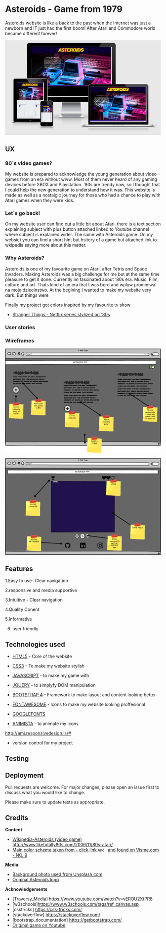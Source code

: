# Asteroids - Game from 1979

Asteroids website is like a back to the past when the Internet was just a newborn and IT just had the first boom! After Atari and Commodore world became different forever! 

<p><img alt="Image" title="icon" src="wireframes/mockup.png" /></p>


## UX

### 80`s video games?
My website is prepared to acknowledge the young generation about video games from an era without www.
Most of them never heard of any gaming devices before XBOX and Playstation. '80s are trendy now, so I thought that I could help the new generation to understand how it was.
This website is made as well as a nostalgic journey for those who had a chance to play with Atari games when they were kids.

### Let`s go back!

On my website user can find out a little bit about Atari. there is a text section explaining subject with plus button attached linked to Youtube channel where subject is explained wider.
The same with Asteroids game. On my websiet you can find a short hint but hsitory of a game but attached link to wkipedia saying more about this matter.

### Why Asteroids?
Asteroids is one of my favourite game on Atari, after Tetris and Space Invaders.
Making Asteroids was a big challenge for me but at the same time pleasure to get it done.
Currently im fascinated about '80s era. Music, Film, culture and art. Thats kind of an era that I was bord and wplyw prominiwal na moje dziecinstwo. At the begining I wanted to make my website very dark. But things were

Finally my project got colors inspired by my favourite tv show 

* [Stranger Things - Netflix series stylized on '80s](https://www.youtube.com/watch?v=YEG3bmU_WaI)




### User stories

### Wireframes


<p><img alt="Image" title="icon" src="wireframes/PAGE 1.png" /></p>

<p><img alt="Image" title="icon" src="wireframes/PAGE 2.png" /></p>

## Features

1.Easy to use- Clear navigation

2.responsive and media supportive

3.Intuitive - Clear navigation

4.Quality Conent

5.Informative

6. user friendly

## Technologies used

* [HTML5](https://developer.mozilla.org/en-US/docs/Web/Guide/HTML/HTML5) - Core of the website

* [CSS3](https://developer.mozilla.org/en-US/docs/Web/CSS) - To make my website stylish

* [JAVASCRIPT](https://developer.mozilla.org/en-US/docs/Web/JavaScript/Reference) - to make my game with

* [JQUERY](https://jquery.com/) - to simplyfy DOM manipulation

* [BOOTSTRAP 4](https://getbootstrap.com/docs/4.1/getting-started/introduction/) - Framework to make layout and content looking better

* [FONTAWESOME](https://fontawesome.com/) - Icons to make my website looking proffesional

* [GOOGLEFONTS]( )

* [ANIMISTA](http://animista.net/)  - to animate my icons

http://ami.responsivedesign.is/#


- version control for my project

## Testing



## Deployment
Pull requests are welcome. For major changes, please open an issue first to discuss what you would like to change.

Please make sure to update tests as appropriate.


## Credits

**Content**

* [Wikipedia-Asteroids (video game)](https://bit.ly/2PMwBer)
http://www.liketotally80s.com/2006/11/80s-atari/
* [Main color scheme taken from - click link ](https://www.awwwards.com/sites/arkade-london-audio-reactive-art)
  `And ` [and found on Visme.com - NO. 9](https://visme.co/blog/website-color-schemes/)


**Media**
* [Background photo used from Unsplash.com](https://bit.ly/34i6Iaa)
* [Original Asteroids logo](https://upload.wikimedia.org/wikipedia/commons/3/36/Asteroids_arcade_logo.png)


**Acknowledgements**

* [Traversy_Media] https://www.youtube.com/watch?v=vEROU2XtPR8
* [w3schools]https://www.w3schools.com/tags/ref_canvas.asp
* [csstricks] https://css-tricks.com/
* [stackoverflow] https://stackoverflow.com/
* [bootstrap_documentation] https://getbootstrap.com/   
* [Original game on Youtube](https://www.youtube.com/watch?v=9Ydu8UhIjeU)
